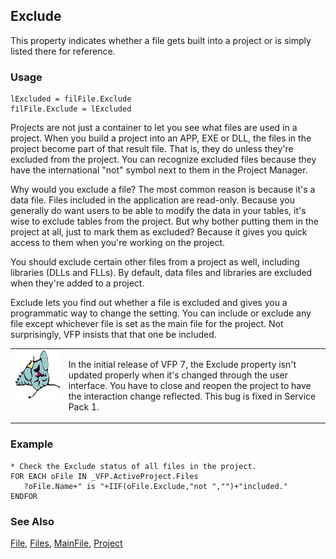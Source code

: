 ## Exclude

This property indicates whether a file gets built into a project or is simply listed there for reference.

### Usage

```foxpro
lExcluded = filFile.Exclude
filFile.Exclude = lExcluded
```

Projects are not just a container to let you see what files are used in a project. When you build a project into an APP, EXE or DLL, the files in the project become part of that result file. That is, they do unless they're excluded from the project. You can recognize excluded files because they have the international "not" symbol next to them in the Project Manager.

Why would you exclude a file? The most common reason is because it's a data file. Files included in the application are read-only. Because you generally do want users to be able to modify the data in your tables, it's wise to exclude tables from the project. But why bother putting them in the project at all, just to mark them as excluded? Because it gives you quick access to them when you're working on the project. 

You should exclude certain other files from a project as well, including libraries (DLLs and FLLs). By default, data files and libraries are excluded when they're added to a project. 

Exclude lets you find out whether a file is excluded and gives you a programmatic way to change the setting. You can include or exclude any file except whichever file is set as the main file for the project. Not surprisingly, VFP insists that that one be included.

<table>
<tr>
  <td width="17%" valign="top">
<img width="95" height="78" src="fixbug1.gif">
  </td>
  <td width=83% valign=top>
  <p>In the initial release of VFP 7, the Exclude property isn't updated properly when it's changed through the user interface. You have to close and reopen the project to have the interaction change reflected. This bug is fixed in Service Pack 1.</p>
  </td>
 </tr>
</table>

### Example

```foxpro
* Check the Exclude status of all files in the project.
FOR EACH oFile IN _VFP.ActiveProject.Files
   ?oFile.Name+" is "+IIF(oFile.Exclude,"not ","")+"included."
ENDFOR
```
### See Also

[File](s4g755.md), [Files](s4g734.md), [MainFile](s4g736.md), [Project](s4g730.md)